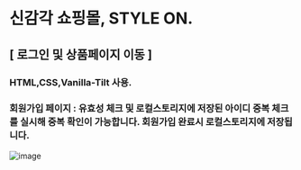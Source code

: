 # 신감각 쇼핑몰, STYLE ON.

## [ 로그인 및 상품페이지 이동 ]
### HTML,CSS,Vanilla-Tilt 사용. 

### 회원가입 페이지 : 유효성 체크 및 로컬스토리지에 저장된 아이디 중복 체크를 실시해 중복 확인이 가능합니다. 회원가입 완료시 로컬스토리지에 저장됩니다.
![image](https://github.com/user-attachments/assets/831ee494-27a0-4551-b721-d2e17fcc172f)
